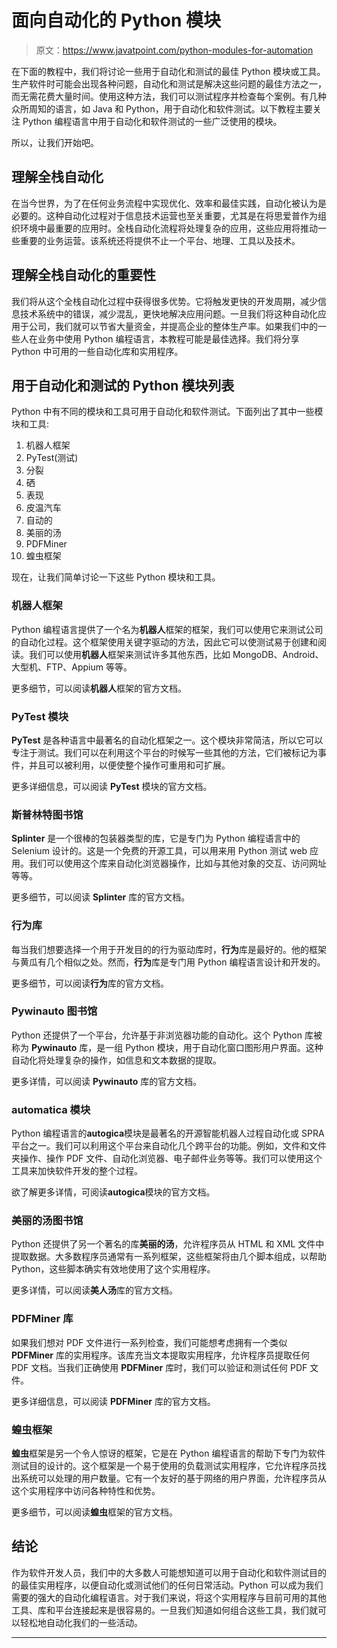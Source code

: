 # 面向自动化的 Python 模块

> 原文：<https://www.javatpoint.com/python-modules-for-automation>

在下面的教程中，我们将讨论一些用于自动化和测试的最佳 Python 模块或工具。生产软件时可能会出现各种问题，自动化和测试是解决这些问题的最佳方法之一，而无需花费大量时间。使用这种方法，我们可以测试程序并检查每个案例。有几种众所周知的语言，如 Java 和 Python，用于自动化和软件测试。以下教程主要关注 Python 编程语言中用于自动化和软件测试的一些广泛使用的模块。

所以，让我们开始吧。

## 理解全栈自动化

在当今世界，为了在任何业务流程中实现优化、效率和最佳实践，自动化被认为是必要的。这种自动化过程对于信息技术运营也至关重要，尤其是在将思爱普作为组织环境中最重要的应用时。全栈自动化流程将处理复杂的应用，这些应用将推动一些重要的业务运营。该系统还将提供不止一个平台、地理、工具以及技术。

## 理解全栈自动化的重要性

我们将从这个全栈自动化过程中获得很多优势。它将触发更快的开发周期，减少信息技术系统中的错误，减少混乱，更快地解决应用问题。一旦我们将这种自动化应用于公司，我们就可以节省大量资金，并提高企业的整体生产率。如果我们中的一些人在业务中使用 Python 编程语言，本教程可能是最佳选择。我们将分享 Python 中可用的一些自动化库和实用程序。

## 用于自动化和测试的 Python 模块列表

Python 中有不同的模块和工具可用于自动化和软件测试。下面列出了其中一些模块和工具:

1.  机器人框架
2.  PyTest(测试)
3.  分裂
4.  硒
5.  表现
6.  皮温汽车
7.  自动的
8.  美丽的汤
9.  PDFMiner
10.  蝗虫框架

现在，让我们简单讨论一下这些 Python 模块和工具。

### 机器人框架

Python 编程语言提供了一个名为**机器人**框架的框架，我们可以使用它来测试公司的自动化过程。这个框架使用关键字驱动的方法，因此它可以使测试易于创建和阅读。我们可以使用**机器人**框架来测试许多其他东西，比如 MongoDB、Android、大型机、FTP、Appium 等等。

更多细节，可以阅读**机器人**框架的官方文档。

### PyTest 模块

**PyTest** 是各种语言中最著名的自动化框架之一。这个模块非常简洁，所以它可以专注于测试。我们可以在利用这个平台的时候写一些其他的方法，它们被标记为事件，并且可以被利用，以便使整个操作可重用和可扩展。

更多详细信息，可以阅读 **PyTest** 模块的官方文档。

### 斯普林特图书馆

**Splinter** 是一个很棒的包装器类型的库，它是专门为 Python 编程语言中的 Selenium 设计的。这是一个免费的开源工具，可以用来用 Python 测试 web 应用。我们可以使用这个库来自动化浏览器操作，比如与其他对象的交互、访问网址等等。

更多细节，可以阅读 **Splinter** 库的官方文档。

### 行为库

每当我们想要选择一个用于开发目的的行为驱动库时，**行为**库是最好的。他的框架与黄瓜有几个相似之处。然而，**行为**库是专门用 Python 编程语言设计和开发的。

更多细节，可以阅读**行为**库的官方文档。

### Pywinauto 图书馆

Python 还提供了一个平台，允许基于非浏览器功能的自动化。这个 Python 库被称为 **Pywinauto** 库，是一组 Python 模块，用于自动化窗口图形用户界面。这种自动化将处理复杂的操作，如信息和文本数据的提取。

更多详情，可以阅读 **Pywinauto** 库的官方文档。

### automatica 模块

Python 编程语言的**autogica**模块是最著名的开源智能机器人过程自动化或 SPRA 平台之一。我们可以利用这个平台来自动化几个跨平台的功能。例如，文件和文件夹操作、操作 PDF 文件、自动化浏览器、电子邮件业务等等。我们可以使用这个工具来加快软件开发的整个过程。

欲了解更多详情，可阅读**autogica**模块的官方文档。

### 美丽的汤图书馆

Python 还提供了另一个著名的库**美丽的汤**，允许程序员从 HTML 和 XML 文件中提取数据。大多数程序员通常有一系列框架，这些框架将由几个脚本组成，以帮助 Python，这些脚本确实有效地使用了这个实用程序。

更多详情，可以阅读**美人汤**库的官方文档。

### PDFMiner 库

如果我们想对 PDF 文件进行一系列检查，我们可能想考虑拥有一个类似 **PDFMiner** 库的实用程序。该库充当文本提取实用程序，允许程序员提取任何 PDF 文档。当我们正确使用 **PDFMiner** 库时，我们可以验证和测试任何 PDF 文件。

更多详细信息，可以阅读 **PDFMiner** 库的官方文档。

### 蝗虫框架

**蝗虫**框架是另一个令人惊讶的框架，它是在 Python 编程语言的帮助下专门为软件测试目的设计的。这个框架是一个易于使用的负载测试实用程序，它允许程序员找出系统可以处理的用户数量。它有一个友好的基于网络的用户界面，允许程序员从这个实用程序中访问各种特性和优势。

更多细节，可以阅读**蝗虫**框架的官方文档。

## 结论

作为软件开发人员，我们中的大多数人可能想知道可以用于自动化和软件测试目的的最佳实用程序，以便自动化或测试他们的任何日常活动。Python 可以成为我们需要的强大的自动化编程语言。对于我们来说，将这个实用程序与目前可用的其他工具、库和平台连接起来是很容易的。一旦我们知道如何组合这些工具，我们就可以轻松地自动化我们的一些活动。

* * *